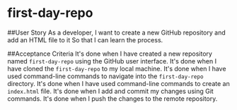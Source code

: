# first-day-repo
##User Story
As a developer, 
I want to create a new GitHub repository and add an HTML file to it
So that I can learn the process.

##Acceptance Criteria 
It's done when I have created a new repository named `first-day-repo` using the GitHub user interface.
It's done when I have cloned the `first-day-repo` to my local machine.
It's done when I have used command-line commands to navigate into the `first-day-repo` directory.
It's done when I have used command-line commands to create an `index.html` file.
It's done when I add and commit my changes using Git commands.
It's done when I push the changes to the remote repository. 
